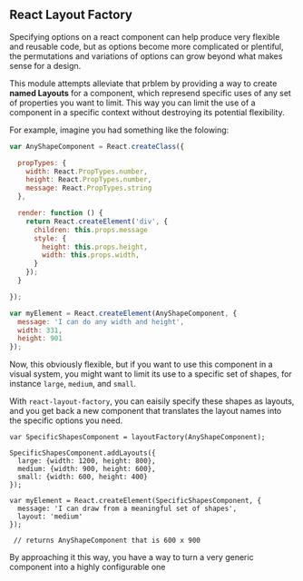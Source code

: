 
## React Layout Factory

Specifying options on a react component can help produce very flexible and reusable code, but as options become more complicated or plentiful, the permutations and variations of options can grow beyond what makes sense for a design.

This module attempts alleviate that prblem by providing a way to create __named Layouts__ for a component, which represend specific uses of any set of properties you want to limit. This way you can limit the use of a component in a specific context without destroying its potential flexibility.

For example, imagine you had something like the folowing:

```js
var AnyShapeComponent = React.createClass({

  propTypes: {
    width: React.PropTypes.number,
    height: React.PropTypes.number,
    message: React.PropTypes.string
  },

  render: function () {
    return React.createElement('div', {
      children: this.props.message
      style: {
        height: this.props.height,
        width: this.props.width,
      }
    });
  }

});

var myElement = React.createElement(AnyShapeComponent, {
  message: 'I can do any width and height',
  width: 331,
  height: 901
});
```    

Now, this obviously flexible, but if you want to use this component in a visual system, you might want to limit its use to a specific set of shapes, for instance ``large``, ``medium``, and `small`.

With ``react-layout-factory``, you can eaisily specify these shapes as layouts, and you get back a new component that translates the layout names into the specific options you need.

    var SpecificShapesComponent = layoutFactory(AnyShapeComponent);
    
    SpecificShapesComponent.addLayouts({
      large: {width: 1200, height: 800},
      medium: {width: 900, height: 600},
      small: {width: 600, height: 400}
    });
    
    var myElement = React.createElement(SpecificShapesComponent, {
      message: 'I can draw from a meaningful set of shapes',
      layout: 'medium'
    });
    
     // returns AnyShapeComponent that is 600 x 900
    
By approaching it this way, you have a way to turn a very generic component into a highly configurable one




